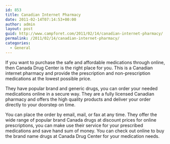 ```yaml
---
id: 853
title: Canadian Internet Pharmacy
date: 2011-02-14T07:14:53+00:00
author: admin
layout: post
guid: http://www.campforet.com/2011/02/14/canadian-internet-pharmacy/
permalink: /2011/02/14/canadian-internet-pharmacy/
categories:
  - General
---
```

If you want to purchase the safe and affordable medications through online, then Canada Drug Center is the right place for you. This is a Canadian internet pharmacy and provide the prescription and non-prescription medications at the lowest possible price.

They have popular brand and generic drugs, you can order your needed medications online in a secure way. They are a fully licensed Canadian pharmacy and offers the high quality products and deliver your order directly to your doorstep on time.

You can place the order by email, mail, or fax at any time. They offer the wide range of popular brand Canada drugs at discount prices for online prescriptions, you can make use their service for your prescribed medications and save hand sum of money. You can check out online to buy the brand name drugs at Canada Drug Center for your medication needs.
